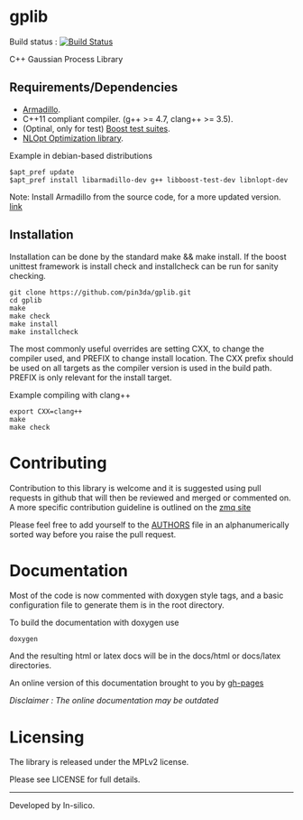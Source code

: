 gplib
=====

Build status : [![Build Status](https://travis-ci.org/pin3da/gplib.svg?branch=master)](https://travis-ci.org/pin3da/gplib)

C++ Gaussian Process Library

Requirements/Dependencies
------------

- [Armadillo](http://arma.sourceforge.net/).
- C++11 compliant compiler. (g++ >= 4.7, clang++ >= 3.5).
- (Optinal, only for test) [Boost test suites](http://www.boost.org/doc/libs/1_57_0/libs/test/doc/html/index.html).
- [NLOpt Optimization library](http://ab-initio.mit.edu/wiki/index.php/NLopt).

Example in debian-based distributions

    $apt_pref update
    $apt_pref install libarmadillo-dev g++ libboost-test-dev libnlopt-dev


Note: Install Armadillo from the source code, for a more updated
version. [link](http://arma.sourceforge.net/download.html)

Installation
------------

Installation can be done by the standard make && make install. If the boost
unittest framework is install check and installcheck can be run for sanity
checking.

    git clone https://github.com/pin3da/gplib.git
    cd gplib
    make
    make check
    make install
    make installcheck

The most commonly useful overrides are setting CXX, to change the compiler
used, and PREFIX to change install location. The CXX prefix should be used on
all targets as the compiler version is used in the build path. PREFIX is only
relevant for the install target.

Example compiling with clang++

    export CXX=clang++
    make
    make check


Contributing
============

Contribution to this library is welcome and it is suggested using pull requests
in github that will then be reviewed and merged or commented on. A more specific
contribution guideline is outlined on the [zmq site](http://zeromq.org/docs:contributing)

Please feel free to add yourself to the [AUTHORS](https://github.com/pin3da/gplib/blob/master/AUTHORS) file in an alphanumerically
sorted way before you raise the pull request.

Documentation
=============

Most of the code is now commented with doxygen style tags, and a basic configuration file to generate them is in the root directory.

To build the documentation with doxygen use

    doxygen

And the resulting html or latex docs will be in the docs/html or docs/latex directories.

An online version of this documentation brought to you by [gh-pages](http://pin3da.github.io/gplib/)

*Disclaimer : The online documentation may be outdated*

Licensing
=========

The library is released under the MPLv2 license.

Please see LICENSE for full details.

_______

Developed by In-silico.
